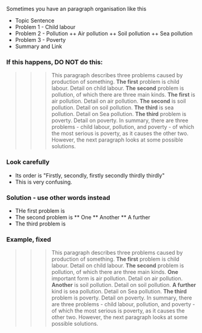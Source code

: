 Sometimes you have an paragraph organisation like this

+ Topic Sentence
+ Problem 1 - Child labour
+ Problem 2 - Pollution
++  Air pollution
++  Soil pollution
++  Sea pollution
+ Problem 3 - Poverty
+ Summary and Link

### If this happens, DO NOT do this:
>>>This paragraph describes three problems caused by production of something. __The first__ problem is child labour. Detail on child labour. __The second__ problem is pollution, of which there are three main kinds. __The first__ is air pollution. Detail on air pollution. __The second__ is soil pollution. Detail on soil pollution. __The third__ is sea pollution. Detail on Sea pollution. __The third__ problem is poverty. Detail on poverty. In summary, there are three problems - child labour, pollution, and poverty - of which the most serious is poverty, as it causes the other two. However, the next paragraph looks at some possible solutions.

### Look carefully
* Its order is "Firstly, secondly, firstly secondly thirdly thirdly"
* This is very confusing.

### Solution - use other words instead

* THe first problem is
* The second problem is
** One
** Another
** A further
* The third problem is

### Example, fixed
>>>This paragraph describes three problems caused by production of something. __The first__ problem is child labour. Detail on child labour. __The second__ problem is pollution, of which there are three main kinds. __One__ important form is air pollution. Detail on air pollution. __Another__ is soil pollution. Detail on soil pollution. __A further__ kind is sea pollution. Detail on Sea pollution. __The third__ problem is poverty. Detail on poverty. In summary, there are three problems - child labour, pollution, and poverty - of which the most serious is poverty, as it causes the other two. However, the next paragraph looks at some possible solutions.
